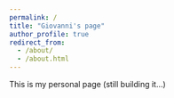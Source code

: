 ```yaml
---
permalink: /
title: "Giovanni's page"
author_profile: true
redirect_from: 
  - /about/
  - /about.html
---
```


This is my personal page (still building it...)

